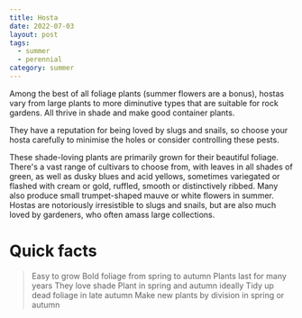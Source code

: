 ```yaml
---
title: Hosta
date: 2022-07-03
layout: post
tags:
  - summer
  - perennial
category: summer
---
```


Among the best of all foliage plants (summer flowers are a bonus), hostas vary from large plants to more diminutive types that are suitable for rock gardens. All thrive in shade and make good container plants.

They have a reputation for being loved by slugs and snails, so choose your hosta carefully to minimise the holes or consider controlling these pests.

These shade-loving plants are primarily grown for their beautiful foliage.
There's a vast range of cultivars to choose from, with leaves in all shades of green, as well as dusky blues and acid yellows, sometimes variegated or flashed with cream or gold, ruffled, smooth or distinctively ribbed. Many also produce small trumpet-shaped mauve or white flowers in summer.
Hostas are notoriously irresistible to slugs and snails, but are also much loved by gardeners, who often amass large collections.


# Quick facts

> Easy to grow
> Bold foliage from spring to autumn
> Plants last for many years
> They love shade
> Plant in spring and autumn ideally
> Tidy up dead foliage in late autumn
> Make new plants by division in spring or autumn
